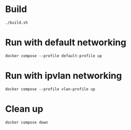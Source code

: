 # Build

```
./build.sh
```

# Run with default networking

```
docker compose --profile default-profile up
```

# Run with ipvlan networking

```
docker compose --profile vlan-profile up
```

# Clean up

```
docker compose down
```